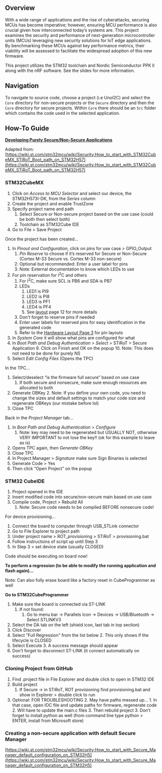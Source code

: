 ## Overview

With a wide range of applications and the rise of cyberattacks, securing MCUs has
become imperative; however, ensuring MCU performance is also crucial given
how interconnected today’s systems are. This project examines the security and
performance of next-generation microcontroller units (MCUs) leveraging new
security solutions for IoT edge applications. By benchmarking these MCUs against
key performance metrics, their viability will be assessed to facilitate the widespread
adoption of this new firmware.

This project utilizes the STM32 toolchain and Nordic Semiconductor PPK II along with the nRF software. See the slides for more information.

## Navigation

To navigate to source code, choose a project (i.e UnoI2C) and select the `Core` directory for non-secure projects or the `Secure` directory and then the `Core` directory for secure projects. Within `Core` there should be an `Src` folder which contains the code used in the selected application. 

## How-To Guide

**<span style="text-decoration:underline;">Developing Purely Secure/Non-Secure Applications</span>**

Adapted from: [https://wiki.st.com/stm32mcu/wiki/Security:How_to_start_with_STM32CubeMX_STiRoT_Boot_path_on_STM32H57](https://wiki.st.com/stm32mcu/wiki/Security:How_to_start_with_STM32CubeMX_STiRoT_Boot_path_on_STM32H57)

### STM32CubeMX



1. Click on _Access to MCU Selector_ and select our device, the STM32H573I-DK, from the _Series_ column
2. Create the project and enable TrustZone
3. Specify project name and path
    1. Select Secure or Non-secure project based on the use case (could be both then select both)
    2. Toolchain as STM32Cube IDE
4. Go to File > Save Project

Once the project has been created…



1. In _Pinout and Configuration_, click on pins for use case > GPIO_Output
    1. _Pin Reserve_ to choose if it’s reserved for Secure or Non-Secure (Cortex M-33 Secure vs. Cortex M-33 non-secure)
    2. Optional but recommended: Enter a user label for pins
    3. Note: External documentation to know which LEDs to use
2. For pin reservation for I<sup>2</sup>C and others
    1. For I<sup>2</sup>C, make sure SCL is PB6 and SDA is PB7
    2. LEDs
        1. LED1 is PI9
        2. LED2 is PI8
        3. LED3 is PF1
        4. LED4 is PF4
        5. See [layout](https://www.st.com/content/ccc/resource/technical/layouts_and_diagrams/schematic_pack/group2/a9/96/52/b1/46/f6/4e/b9/mb1677-h573i-c02-schematic/files/mb1677-h573i-c02-schematic.pdf/jcr:content/translations/en.mb1677-h573i-c02-schematic.pdf) page 12 for more details
    3. Don't forget to reserve pins if needed
    4. Enter user labels for reserved pins for easy identification in the generated code
    5. Refer to the [Hardware Layout Page 3](https://www.st.com/content/ccc/resource/technical/layouts_and_diagrams/schematic_pack/group2/a9/96/52/b1/46/f6/4e/b9/mb1677-h573i-c02-schematic/files/mb1677-h573i-c02-schematic.pdf/jcr:content/translations/en.mb1677-h573i-c02-schematic.pdf) for pin layouts
3. In _System Core_ it will show what pins are configured for what
4. In _Boot Path and Debug Authentication_ > _Select_ > STiRoT > Secure Application
    9. Click on Finish and OK on the popup
    10. Note: This does not need to be done for purely NS
5. Select _Edit Config Files_ (Opens the TPC)

In the TPC…



1. Select/deselect “is the firmware full secure” based on use case
    1. If both secure and nonsecure, make sure enough resources are allocated to both
2. Generate OBKey
    2. Note: If you define your own code, you need to change the sizes and default settings to match your code size and regenerate OBKeys (our mistake before lol)
3. Close TPC

Back in the _Project Manager_ tab…



1. In _Boot Path and Debug Authentication_ > _Configure_
    1. Note: key may need to be regenerated but USUALLY NOT, otherwise VERY IMPORTANT to not lose the key!! (ok for this example to leave as is)
2. Opens TPC again, then _Generate OBKey_
3. Close TPC
4. In Project Manager > _Signature_ make sure Sign Binaries is selected
5. Generate Code > Yes
6. Then click “Open Project” on the popup

### STM32 CubeIDE



1. Project opened in the IDE
2. Insert modified code into secure/non-secure main based on use case
3. Compile code, Project > Rebuild All
    1. Note: Secure code needs to be compiled BEFORE nonsecure code!

For device provisioning…


1. Connect the board to computer through USB_STLink connector
2. Go to File Explorer to project path
3. Under project name > ROT_provisioning > STiRoT > provisioning.bat
4. Follow instructions of script up until Step 3
5. In Step 3 > set device state (usually CLOSED)

Code should be executing on board now!

**To perform a regression (to be able to modify the running application and flash again)…**

Note: Can also fully erase board like a factory reset in CubeProgrammer as well

**Go to STM32CubeProgrammer**

1. Make sure the board is connected via ST-LINK
    1. If not found:
        1. Go to menu bar → Parallels Icon → Devices → USB/Bluetooth → Select STLINKV3
2. Select the DA tab on the left (shield icon, last tab in top section)
3. Click Discover
4. Select "Full Regression" from the list below
    2. This only shows if the lifecycle is CLOSED
5. Select Execute
    3. A success message should appear
6. Don't forget to disconnect ST-LINK (it connect automatically on success) 

### Cloning Project from GitHub

1. Find .project file in File Explorer and double click to open in STM32 IDE
2. Build project
    1. If Secure -> in STiRoT, ROT provisioning find provisioning.bat and show in Explorer > double click to run
3. Optional: FOR TROUBLESHOOTING
    2. May have paths messed up…
        1. In that case, open IOC file and update paths for firmware, regenerate code
        2. Will have to update the main.c files
        3. Then rebuild project
    3. Don’t forget to install python as well (from command line type python > ENTER, install from Microsoft store)

### Creating a non-secure application with default Secure Manager

[https://wiki.st.com/stm32mcu/wiki/Security:How_to_start_with_Secure_Manager_default_configuration_on_STM32H5](https://wiki.st.com/stm32mcu/wiki/Security:How_to_start_with_Secure_Manager_default_configuration_on_STM32H5)







